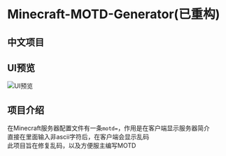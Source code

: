 # Minecraft-MOTD-Generator(已重构)  
## 中文项目
## UI预览  

![UI预览](https://pluwu.ml/img/introduce_ui.png)

## 项目介绍  
在Minecraft服务器配置文件有一条`motd=`，作用是在客户端显示服务器简介  
直接在里面输入非ascii字符后，在客户端会显示乱码  
此项目旨在修复乱码，以及方便服主编写MOTD
